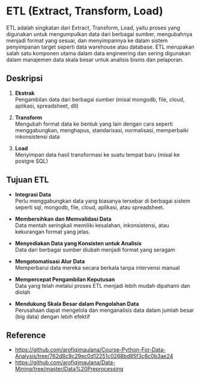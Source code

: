# ETL (Extract, Transform, Load)
ETL adalah singkatan dari Extract, Transform, Load, yaitu proses yang digunakan untuk mengumpulkan data dari berbagai sumber, mengubahnya menjadi format yang sesuai, dan menyimpannya ke dalam sistem penyimpanan target seperti data warehouse atau database. ETL merupakan salah satu komponen utama dalam data engineering dan sering digunakan dalam manajemen data skala besar untuk analisis bisnis dan pelaporan.

## Deskripsi
1. **Ekstrak** <br>
Pengambilan data dari berbagai sumber (misal mongodb, file, cloud, aplikasi,  spreadsheet, dll)

2. **Transform**  <br>
Mengubah format data ke bentuk  yang lain dengan cara seperti menggabungkan, menghapus, standarisasi, normalisasi, memperbaiki inkonsistensi data

3. **Load** <br>
Menyimpan data hasil transformasi ke suatu tempat baru (misal ke postgre SQL)


## Tujuan ETL
- **Integrasi Data** <br>
Perlu menggabungkan data yang biasanya tersebar di berbagai sistem seperti sql, mongodb, file, cloud, aplikasi, atau spreadsheet.

- **Membersihkan dan Memvalidasi Data** <br>
Data mentah seringkali memiliki kesalahan, inkonsistensi, atau kekurangan format yang jelas.

- **Menyediakan Data yang Konsisten untuk Analisis** <br> 
Data dari berbagai sumber diubah menjadi format yang seragam

- **Mengotomatisasi Alur Data** <br>
Memperbarui data mereka secara berkala tanpa intervensi manual

- **Mempercepat Pengambilan Keputusan** <br>
Data yang telah melalui proses ETL menjadi lebih mudah dipahami dan diolah

- **Mendukung Skala Besar dalam Pengolahan Data** <br>
Perusahaan dapat mengelola dan menganalisis data dalam jumlah besar (big data) dengan lebih efektif

## Reference
- https://github.com/arofiqimaulana/Course-Python-For-Data-Analysis/tree/762d8c9c29ec0d12251c0268bd85f3c6c0b3ae24
- https://github.com/arofiqimaulana/Data-Mining/tree/master/Data%20Preprocessing 